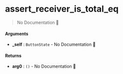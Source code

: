 # assert\_receiver\_is\_total\_eq

> No Documentation 🚧

#### Arguments

- **\_self** : `ButtonState` \- No Documentation 🚧

#### Returns

- **arg0** : `()` \- No Documentation 🚧